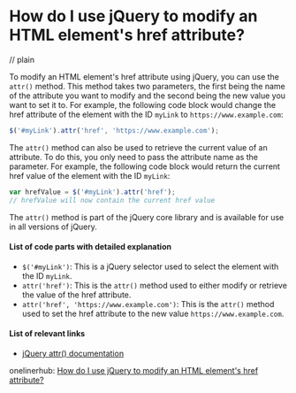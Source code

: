 # How do I use jQuery to modify an HTML element's href attribute?
// plain

To modify an HTML element's href attribute using jQuery, you can use the `attr()` method. This method takes two parameters, the first being the name of the attribute you want to modify and the second being the new value you want to set it to. For example, the following code block would change the href attribute of the element with the ID `myLink` to `https://www.example.com`:
```javascript
$('#myLink').attr('href', 'https://www.example.com');
```

The `attr()` method can also be used to retrieve the current value of an attribute. To do this, you only need to pass the attribute name as the parameter. For example, the following code block would return the current href value of the element with the ID `myLink`:
```javascript
var hrefValue = $('#myLink').attr('href');
// hrefValue will now contain the current href value
```

The `attr()` method is part of the jQuery core library and is available for use in all versions of jQuery.

#### List of code parts with detailed explanation
- `$('#myLink')`: This is a jQuery selector used to select the element with the ID `myLink`.
- `attr('href')`: This is the `attr()` method used to either modify or retrieve the value of the href attribute.
- `attr('href', 'https://www.example.com')`: This is the `attr()` method used to set the href attribute to the new value `https://www.example.com`.

#### List of relevant links
- [jQuery attr() documentation](https://api.jquery.com/attr/)

onelinerhub: [How do I use jQuery to modify an HTML element's href attribute?](https://onelinerhub.com/jquery/how-do-i-use-jquery-to-modify-an-html-element-s-href-attribute)